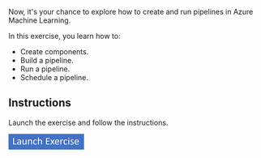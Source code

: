 Now, it's your chance to explore how to create and run pipelines in Azure Machine Learning.

In this exercise, you learn how to:

- Create components.
- Build a pipeline.
- Run a pipeline.
- Schedule a pipeline.

## Instructions

Launch the exercise and follow the instructions.

[![Button to launch exercise.](../media/launch-exercise.png)](https://microsoftlearning.github.io/mslearn-azure-ml/Instructions/09-Run-pipelines.html?azure-portal=true)
